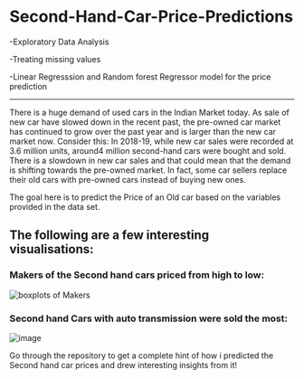 # Second-Hand-Car-Price-Predictions
-Exploratory Data Analysis 



-Treating missing values



-Linear Regresssion and Random forest Regressor model for the price prediction

********************************************************************************************************************************************************************************

There is a huge demand of used cars in the Indian Market today. As sale of new car have slowed down in the recent past, the pre-owned car market has continued to grow over the past year and is larger than the new car market now. Consider this: In 2018-19, while new car sales were recorded at 3.6 million units, around4 million second-hand cars were bought and sold. There is a slowdown in new car sales and that could mean that the demand is shifting towards the pre-owned market. In fact, some car sellers replace their old cars with pre-owned cars instead of buying new ones.

The goal here is to predict the Price of an Old car based on the variables provided in the data set.

## The following are a few interesting visualisations:

### Makers of the Second hand cars priced from high to low:

![boxplots of Makers](https://user-images.githubusercontent.com/60847819/92273130-75010780-ef08-11ea-918f-081e25a4cb6b.JPG)

### Second hand Cars with auto transmission were sold the most:
![image](https://user-images.githubusercontent.com/60847819/92273479-0f614b00-ef09-11ea-9d4b-5152564d898e.png)

Go through the repository to get a complete hint of how i predicted the Second hand car prices and drew interesting insights from it!







